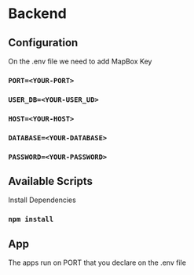# Backend


## Configuration
On the .env file we need to add MapBox Key
### `PORT=<YOUR-PORT>`
### `USER_DB=<YOUR-USER_UD>`
### `HOST=<YOUR-HOST>`
### `DATABASE=<YOUR-DATABASE>`
### `PASSWORD=<YOUR-PASSWORD>`

## Available Scripts

Install Dependencies
### `npm install`


## App
The apps run on PORT that you declare on the .env file



